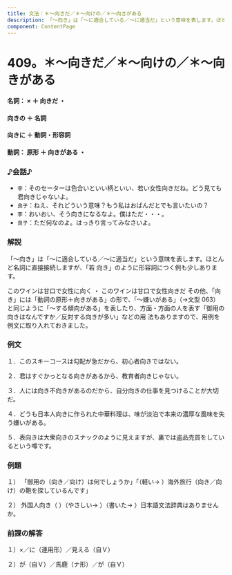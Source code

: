 ```yaml
---
title: 文法：＊～向きだ／＊～向けの／＊～向きがある
description: 「～向き」は「～に適合している／～に適当だ」という意味を表します。ほとんど名詞に直接接続しますが、「若 向き」のように形容詞につく例も少しあります。
component: ContentPage
---
```



# 409。＊～向きだ／＊～向けの／＊～向きがある
#### 名詞： × ＋ 向きだ ・
#### 向きの ＋ 名詞
#### 向きに ＋ 動詞・形容詞
#### 動詞： 原形 ＋ 向きがある ・
### ♪会話♪
- `李`：そのセーターは色合いといい柄といい、若い女性向きだね。どう見ても君向きじゃないよ。
- `良子`：ねえ、それどういう意味？もう私はおばんだとでも言いたいの？
- `李`：おいおい、そう向きになるなよ。僕はただ・・・。
- `良子`：ただ何なのよ。はっきり言ってみなさいよ。
### 解説
「～向き」は「～に適合している／～に適当だ」という意味を表します。ほとんど名詞に直接接続しますが、「若 向き」のように形容詞につく例も少しあります。

このワインは甘口で女性に向く ・ このワインは甘口で女性向きだ その他、「向き」には「動詞の原形＋向きがある」の形で、「～嫌いがある」（→文型 063）と同じように「～する傾向がある」を表したり、方面・方面の人を表す「御用の向きはなんですか／反対する向きが多い」などの用 法もありますので、用例を例文に取り入れておきました。
### 例文
１．このスキーコースは勾配が急だから、初心者向きではない。

２．君はすぐかっとなる向きがあるから、教育者向きじゃない。

３．人には向き不向きがあるのだから、自分向きの仕事を見つけることが大切だ。

４．どうも日本人向きに作られた中華料理は、味が淡泊で本来の濃厚な風味を失う嫌いがある。

５．表向きは大衆向きのスナックのように見えますが、裏では盗品売買をしているという噂です。
### 例題
１） 「御用の（向き／向け）は何でしょうか」「（軽い→ ）海外旅行（向き／向け）の鞄を探しているんです」      

２） 外国人向き（ ）（やさしい→ ）（書いた→ ）日本語文法辞典はありませんか。
### 前課の解答
１）×／に（連用形）／見える（自Ｖ）

２）が（自Ｖ）／馬鹿（ナ形）／が（自Ｖ）
